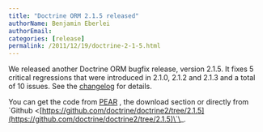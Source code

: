 ```yaml
---
title: "Doctrine ORM 2.1.5 released"
authorName: Benjamin Eberlei
authorEmail:
categories: [release]
permalink: /2011/12/19/doctrine-2-1-5.html
---
```

We released another Doctrine ORM bugfix release, version 2.1.5. It fixes
5 critical regressions that were introduced in 2.1.0, 2.1.2 and 2.1.3
and a total of 10 issues. See the
[changelog](https://www.doctrine-project.org/jira/browse/DDC/fixforversion/10170)
for details.

You can get the code from [PEAR](http://pear.doctrine-project.org) , the
download section or directly from \`Github
\<[https://github.com/doctrine/doctrine2/tree/2.1.5](https://github.com/doctrine/doctrine2/tree/2.1.5)\`\_.
